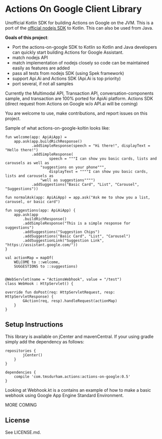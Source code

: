 # Actions On Google Client Library


Unofficial Kotlin SDK for building Actions on Google on the JVM.  This is a port of the [official nodejs SDK](https://github.com/actions-on-google/actions-on-google-nodejs) to Kotlin.  This can also be used from Java.

__Goals of this project__:

 * Port the actions-on-google SDK to Kotlin so Kotlin and Java developers can quickly start building Actions for Google Assistant.
 * match nodejs API
 * match implementation of nodejs closely so code can be maintained easily as features are added
 * pass all tests from nodejs SDK (using Spek framework)
 * support Api.Ai and Actions SDK (Api.Ai is top priority)
 * port several, if not all samples

Currently the Multimodal API, Transaction API, conversation-components sample, and transaction are 100% ported for ApiAi platform.  Actions SDK (direct request from Actions on Google w/o API.ai will be coming)

You are welcome to use, make contributions, and report issues on this project.

Sample of what actions-on-google-koltin looks like:

    fun welcome(app: ApiAiApp) =
        app.ask(app.buildRichResponse()
                .addSimpleResponse(speech = "Hi there!", displayText = "Hello there!")
                .addSimpleResponse(
                        speech = """I can show you basic cards, lists and carousels as well as
                    "suggestions on your phone""",
                        displayText = """"I can show you basic cards, lists and carousels as
                    "well as suggestions"""")
                .addSuggestions("Basic Card", "List", "Carousel", "Suggestions"))
                
    fun normalAsk(app: ApiAiApp) = app.ask("Ask me to show you a list, carousel, or basic card")

    fun suggestions(app: ApiAiApp) {
        app.ask(app
            .buildRichResponse()
            .addSimpleResponse("This is a simple response for suggestions")
            .addSuggestions("Suggestion Chips")
            .addSuggestions("Basic Card", "List", "Carousel")
            .addSuggestionLink("Suggestion Link", "https://assistant.google.com/"))
    }
    
    val actionMap = mapOf(
        WELCOME to ::welcome,
        SUGGESTIONS to ::suggestions)
      
    
    @WebServlet(name = "ActionsWebhook", value = "/test")
    class WebHook : HttpServlet() {

    override fun doPost(req: HttpServletRequest, resp: HttpServletResponse) {
            GAction(req, resp).handleRequest(actionMap)
        }
    }



## Setup Instructions

This library is available on jCenter and mavenCentral.  If your using gradle simply add the dependency as follows:

    repositories {
            jCenter()
        }
    }
    
    dependencies {
        compile 'com.tmsdurham.actions:actions-on-google:0.5'
    }


Looking at Webhook.kt is a contains an example of how to make a basic webhook using Google App Engine Standard Environment.

MORE COMING

## License
See LICENSE.md.
